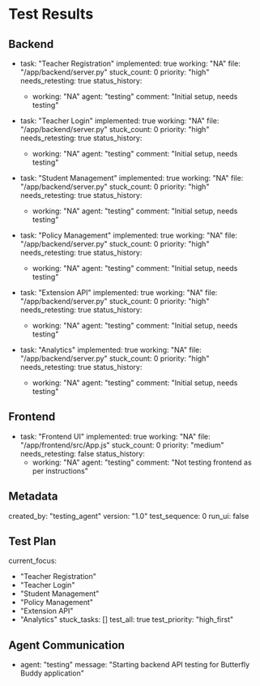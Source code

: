 
# Test Results

## Backend
- task: "Teacher Registration"
  implemented: true
  working: "NA"
  file: "/app/backend/server.py"
  stuck_count: 0
  priority: "high"
  needs_retesting: true
  status_history:
    - working: "NA"
      agent: "testing"
      comment: "Initial setup, needs testing"

- task: "Teacher Login"
  implemented: true
  working: "NA"
  file: "/app/backend/server.py"
  stuck_count: 0
  priority: "high"
  needs_retesting: true
  status_history:
    - working: "NA"
      agent: "testing"
      comment: "Initial setup, needs testing"

- task: "Student Management"
  implemented: true
  working: "NA"
  file: "/app/backend/server.py"
  stuck_count: 0
  priority: "high"
  needs_retesting: true
  status_history:
    - working: "NA"
      agent: "testing"
      comment: "Initial setup, needs testing"

- task: "Policy Management"
  implemented: true
  working: "NA"
  file: "/app/backend/server.py"
  stuck_count: 0
  priority: "high"
  needs_retesting: true
  status_history:
    - working: "NA"
      agent: "testing"
      comment: "Initial setup, needs testing"

- task: "Extension API"
  implemented: true
  working: "NA"
  file: "/app/backend/server.py"
  stuck_count: 0
  priority: "high"
  needs_retesting: true
  status_history:
    - working: "NA"
      agent: "testing"
      comment: "Initial setup, needs testing"

- task: "Analytics"
  implemented: true
  working: "NA"
  file: "/app/backend/server.py"
  stuck_count: 0
  priority: "high"
  needs_retesting: true
  status_history:
    - working: "NA"
      agent: "testing"
      comment: "Initial setup, needs testing"

## Frontend
- task: "Frontend UI"
  implemented: true
  working: "NA"
  file: "/app/frontend/src/App.js"
  stuck_count: 0
  priority: "medium"
  needs_retesting: false
  status_history:
    - working: "NA"
      agent: "testing"
      comment: "Not testing frontend as per instructions"

## Metadata
created_by: "testing_agent"
version: "1.0"
test_sequence: 0
run_ui: false

## Test Plan
current_focus:
  - "Teacher Registration"
  - "Teacher Login"
  - "Student Management"
  - "Policy Management"
  - "Extension API"
  - "Analytics"
stuck_tasks: []
test_all: true
test_priority: "high_first"

## Agent Communication
- agent: "testing"
  message: "Starting backend API testing for Butterfly Buddy application"
